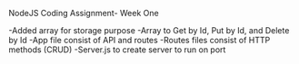 NodeJS Coding Assignment- Week One

-Added array for storage purpose
-Array to Get by Id, Put by Id, and Delete by Id
-App file consist of API and routes
-Routes files consist of HTTP methods (CRUD)
-Server.js to create server to run on port
